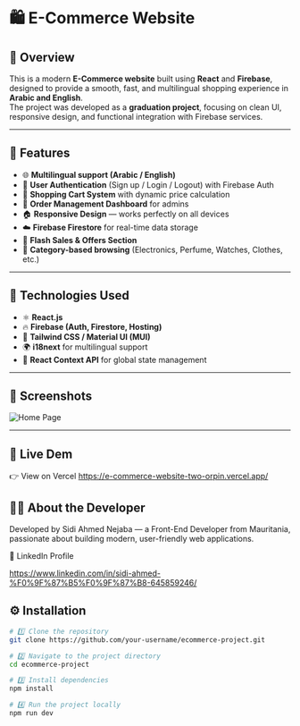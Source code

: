 # 🛍️ E-Commerce Website 

## 🌟 Overview 

This is a modern **E-Commerce website** built using **React** and **Firebase**, designed to provide a smooth, fast, and multilingual shopping experience in **Arabic and English**.  
The project was developed as a **graduation project**, focusing on clean UI, responsive design, and functional integration with Firebase services.

---

## 🚀 Features 

- 🌐 **Multilingual support (Arabic / English)**  
- 🔐 **User Authentication** (Sign up / Login / Logout) with Firebase Auth  
- 🛒 **Shopping Cart System** with dynamic price calculation  
- 🧾 **Order Management Dashboard** for admins  
- 🏠 **Responsive Design** — works perfectly on all devices  
- ☁️ **Firebase Firestore** for real-time data storage  
- 🔔 **Flash Sales & Offers Section**  
- 💬 **Category-based browsing** (Electronics, Perfume, Watches, Clothes, etc.)

---

## 🧰 Technologies Used 

- ⚛️ **React.js**  
- 🔥 **Firebase (Auth, Firestore, Hosting)**  
- 🎨 **Tailwind CSS / Material UI (MUI)**   
- 🌍 **i18next** for multilingual support  
- 🧠 **React Context API** for global state management  

---

## 📸 Screenshots 

![Home Page](./public/screenshots.svg)

---

## 🔗 Live Dem 
👉 View on Vercel https://e-commerce-website-two-orpin.vercel.app/

## 👨‍💻 About the Developer

Developed by Sidi Ahmed Nejaba — a Front-End Developer from Mauritania, passionate about building modern, user-friendly web applications.

💼 LinkedIn Profile

https://www.linkedin.com/in/sidi-ahmed-%F0%9F%87%B5%F0%9F%87%B8-645859246/

## ⚙️ Installation 

```bash
# 1️⃣ Clone the repository
git clone https://github.com/your-username/ecommerce-project.git

# 2️⃣ Navigate to the project directory
cd ecommerce-project

# 3️⃣ Install dependencies
npm install

# 4️⃣ Run the project locally
npm run dev
